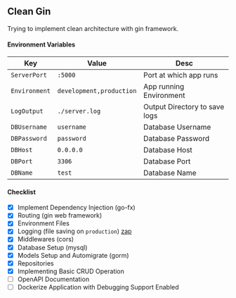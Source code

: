 ## Clean Gin 

Trying to implement clean architecture with gin framework. 

#### Environment Variables
|  Key | Value | Desc |
|------|-------|------|
| `ServerPort`  | `:5000` | Port at which app runs | 
| `Environment` | `development,production` | App running Environment |
| `LogOutput`   | `./server.log` | Output Directory to save logs |
| `DBUsername`  | `username` | Database Username |
| `DBPassword`  | `password` | Database Password |
| `DBHost`      | `0.0.0.0`  | Database Host     |
| `DBPort`      | `3306`     | Database Port     |
| `DBName`      | `test`     | Database Name     |   

#### Checklist
- [x] Implement Dependency Injection (go-fx) 
- [x] Routing (gin web framework)
- [x] Environment Files
- [x] Logging (file saving on `production`) [zap](https://github.com/uber-go/zap)
- [x] Middlewares (cors)
- [x] Database Setup (mysql)
- [x] Models Setup and Automigrate (gorm)
- [x] Repositories
- [x] Implementing Basic CRUD Operation
- [ ] OpenAPI Documentation
- [ ] Dockerize Application with Debugging Support Enabled
